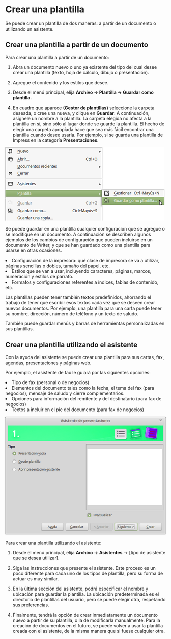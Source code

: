 
# Crear una plantilla

Se puede crear un plantilla de dos maneras: a partir de un documento o utilizando un asistente.

## Crear una plantilla a partir de un documento

Para crear una plantilla a partir de un documento:

1. Abra un documento nuevo o uno ya existente del tipo del cual desee crear una plantilla (texto, hoja de cálculo, dibujo o presentación).

1. Agregue el contenido y los estilos que desee.

1. Desde el menú principal, elija **Archivo → Plantilla → Guardar como plantilla.** 

1. En cuadro que aparece **(Gestor de plantillas)** seleccione la carpeta deseada, o cree una nueva, y clique en **Guardar**. A continuación, asígnele un nombre a la plantilla. La carpeta elegida no afecta a la plantilla en sí, sino sólo al lugar donde se guarde la plantilla. El hecho de elegir una carpeta apropiada hace que sea más fácil encontrar una plantilla cuando desee usarla. Por ejemplo, si se guarda una plantilla de Impress en la categoría **Presentaciones**.

![](https://raw.githubusercontent.com/catedu/libreOffice-la-suite-ofimatica-libre/master/img/Menu_219.png)


Se puede guardar en una plantilla cualquier configuración que se agregue o se modifique en un documento. A continuación se describen algunos ejemplos de los cambios de configuración que pueden incluirse en un documento de Writer, y que se han guardado como una plantilla para usarse en otras ocasiones.

<li value="1">
Configuración de la impresora: qué clase de impresora se va a utilizar, páginas sencillas o dobles, tamaño del papel, etc.
</li>
<li>
Estilos que se van a usar, incluyendo caracteres, páginas, marcos, numeración y estilos de párrafo.
</li>
<li>
Formatos y configuraciones referentes a índices, tablas de contenido, etc.
</li>

Las plantillas pueden tener también textos predefinidos, ahorrando el trabajo de tener que escribir esos textos cada vez que se deseen crear nuevos documentos. Por ejemplo, una plantilla para una carta puede tener su nombre, dirección, número de teléfono y un texto de saludo.

También puede guardar menús y barras de herramientas personalizadas en sus plantillas.

## Crear una plantilla utilizando el asistente
Con la ayuda del asistente se puede crear una plantilla para sus cartas, fax, agendas, presentaciones y páginas web.

Por ejemplo, el asistente de fax le guiará por las siguientes opciones:

<li value="1">
Tipo de fax (personal o de negocios)
</li>
<li>
Elementos del documento tales como la fecha, el tema del fax (para negocios), mensaje de saludo y cierre complementarios.
</li>
<li>
Opciones para información del remitente y del destinatario (para fax de negocios)
</li>
<li>
Textos a incluir en el pie del documento (para fax de negocios)
</li>


![](https://raw.githubusercontent.com/catedu/libreOffice-la-suite-ofimatica-libre/master/img/Asistente_de_presentaciones_220.png)



Para crear una plantilla utilizando el asistente:

1. Desde el menú principal, elija **Archivo → Asistentes** → [tipo de asistente que se desea utilizar].

1. Siga las instrucciones que presente el asistente. Este proceso es un poco diferente para cada uno de los tipos de plantilla, pero su forma de actuar es muy similar.

1. En la última sección del asistente, podrá especificar el nombre y ubicación para guardar la plantilla. La ubicación predeterminada es el directorio de plantillas del usuario, pero se puede elegir otra, respetando sus preferencias.

1. Finalmente, tendrá la opción de crear inmediatamente un documento nuevo a partir de su plantilla, o la de modificarla manualmente. Para la creación de documentos en el futuro, se puede volver a usar la plantilla creada con el asistente, de la misma manera que si fuese cualquier otra.

